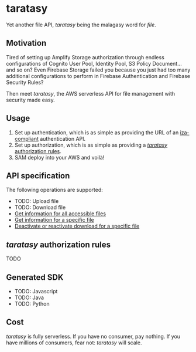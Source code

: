 # taratasy

Yet another file API, _taratasy_ being the malagasy word for _file_.

## Motivation

Tired of setting up Amplify Storage authorization through endless configurations of Cognito User Pool, Identity Pool, S3 Policy Document... and so on? Even Firebase Storage failed you because you just had too many additional configurations to perform in Firebase Authentication and Firebase Security Rules?

Then meet _taratasy_, the AWS serverless API for file management with security made easy.

## Usage

1. Set up authentication, which is as simple as providing the URL of an [iza-compliant](https://github.com/hei-school/iza) authentication API.
2. Set up authorization, which is as simple as providing a [_taratasy_ authorization rules](https://github.com/hei-school/taratasy/blob/main/functions/src/test/resources/authorizations-hei.csv).
3. SAM deploy into your AWS and voilà!

## API specification

The following operations are supported:
* TODO: Upload file
* TODO: Download file
* [Get information for all accessible files](https://github.com/hei-school/taratasy/blob/main/template.yaml#L37)
* [Get information for a specific file](https://github.com/hei-school/taratasy/blob/main/template.yaml#L50)
* [Deactivate or reactivate download for a specific file](https://github.com/hei-school/taratasy/blob/main/template.yaml#L63)

## _taratasy_ authorization rules

TODO

## Generated SDK

* TODO: Javascript
* TODO: Java
* TODO: Python

## Cost

_taratasy_ is fully serverless. If you have no consumer, pay nothing. If you have millions of consumers, fear not: _taratasy_ will scale.
